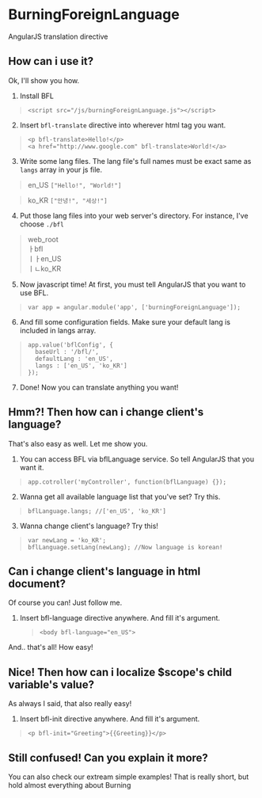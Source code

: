 BurningForeignLanguage
======================

AngularJS translation directive

## How can i use it?

Ok, I'll show you how.

1. Install BFL
  >`<script src="/js/burningForeignLanguage.js"></script>`

2. Insert `bfl-translate` directive into wherever html tag you want.
  >`<p bfl-translate>Hello!</p>`<br>
  >`<a href="http://www.google.com" bfl-translate>World!</a>`

3. Write some lang files. The lang file's full names must be exact same as `langs` array in your js file.
  >en_US
  >`["Hello!", "World!"]`

  >ko_KR
  >`["안녕!", "세상!"]`
  
4. Put those lang files into your web server's directory. For instance, I've choose `./bfl`
  >web_root<br>
  >ㅏbfl<br>
  >ㅣㅏen_US<br>
  >ㅣㄴko_KR

5. Now javascript time! At first, you must tell AngularJS that you want to use BFL.
  >`var app = angular.module('app', ['burningForeignLanguage']);`

6. And fill some configuration fields. Make sure your default lang is included in langs array.
  >`app.value('bflConfig', {`<br>
  >`  baseUrl : '/bfl/',`<br>
  >`  defaultLang : 'en_US',`<br>
  >`  langs : ['en_US', 'ko_KR']`<br>
  >`});`

7. Done! Now you can translate anything you want!

## Hmm?! Then how can i change client's language?

That's also easy as well. Let me show you.

1. You can access BFL via bflLanguage service. So tell AngularJS that you want it.
  >`app.cotroller('myController', function(bflLanguage) {});`

2. Wanna get all available language list that you've set? Try this.
  >`bflLanguage.langs; //['en_US', 'ko_KR']`

3. Wanna change client's language? Try this!
  >`var newLang = 'ko_KR';`<br>
  >`bflLanguage.setLang(newLang); //Now language is korean!`

## Can i change client's language in html document?

Of course you can! Just follow me.

1. Insert bfl-language directive anywhere. And fill it's argument.
    >`<body bfl-language="en_US">`

And.. that's all! How easy!

## Nice! Then how can i localize $scope's child variable's value?

As always I said, that also really easy!

1. Insert bfl-init directive anywhere. And fill it's argument.
  >`<p bfl-init="Greeting">{{Greeting}}</p>`

## Still confused! Can you explain it more?

You can also check our extream simple examples! That is really short, but hold almost everything about Burning